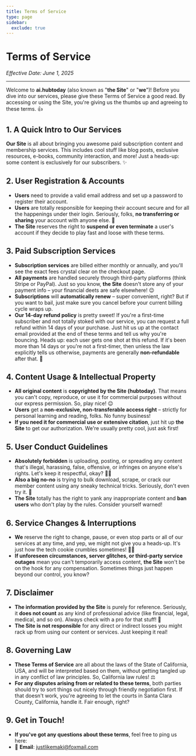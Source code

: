 ```yaml
---
title: Terms of Service
type: page
sidebar:
  exclude: true
---
```

# Terms of Service

*Effective Date: June 1, 2025*

---

Welcome to **ai.hubtoday** (also known as "**the Site**" or "**we**")! Before you dive into our services, please give these Terms of Service a good read. By accessing or using the Site, you're giving us the thumbs up and agreeing to these terms. 👍

## 1. A Quick Intro to Our Services
**Our Site** is all about bringing you awesome paid subscription content and membership services. This includes cool stuff like blog posts, exclusive resources, e-books, community interaction, and more! Just a heads-up: some content is exclusively for our subscribers. ✨

## 2. User Registration & Accounts
- **Users** need to provide a valid email address and set up a password to register their account.
- **Users** are totally responsible for keeping their account secure and for all the happenings under their login. Seriously, folks, **no transferring or sharing** your account with anyone else. 🚫
- **The Site** reserves the right to **suspend or even terminate** a user's account if they decide to play fast and loose with these terms.

## 3. Paid Subscription Services
- **Subscription services** are billed either monthly or annually, and you'll see the exact fees crystal clear on the checkout page.
- **All payments** are handled securely through third-party platforms (think Stripe or PayPal). Just so you know, **the Site** doesn't store any of your payment info – your financial deets are safe elsewhere! 😉
- **Subscriptions** will **automatically renew** – super convenient, right? But if you want to bail, just make sure you cancel before your current billing cycle wraps up.
- **Our 14-day refund policy** is pretty sweet! If you're a first-time subscriber and not totally stoked with our service, you can request a full refund within 14 days of your purchase. Just hit us up at the contact email provided at the end of these terms and tell us why you're bouncing. Heads up: each user gets one shot at this refund. If it's been more than 14 days or you're not a first-timer, then unless the law explicitly tells us otherwise, payments are generally **non-refundable** after that. 💸

## 4. Content Usage & Intellectual Property
- **All original content** is **copyrighted by the Site (hubtoday)**. That means you can't copy, reproduce, or use it for commercial purposes without our express permission. So, play nice! 😉
- **Users** get a **non-exclusive, non-transferable access right** – strictly for personal learning and reading, folks. No funny business!
- **If you need it for commercial use or extensive citation**, just hit up **the Site** to get our authorization. We're usually pretty cool, just ask first!

## 5. User Conduct Guidelines
- **Absolutely forbidden** is uploading, posting, or spreading any content that's illegal, harassing, false, offensive, or infringes on anyone else's rights. Let's keep it respectful, okay? 🙅‍♀️
- **Also a big no-no** is trying to bulk download, scrape, or crack our member content using any sneaky technical tricks. Seriously, don't even try it. 🛑
- **The Site** totally has the right to yank any inappropriate content and **ban users** who don't play by the rules. Consider yourself warned!

## 6. Service Changes & Interruptions
- **We** reserve the right to change, pause, or even stop parts or all of our services at any time, and yep, we might not give you a heads-up. It's just how the tech cookie crumbles sometimes! 🤷‍♀️
- **If unforeseen circumstances, server glitches, or third-party service outages** mean you can't temporarily access content, **the Site** won't be on the hook for any compensation. Sometimes things just happen beyond our control, you know?

## 7. Disclaimer
- **The information provided by the Site** is purely for reference. Seriously, it **does not count** as any kind of professional advice (like financial, legal, medical, and so on). Always check with a pro for that stuff! 🧐
- **The Site** **is not responsible** for any direct or indirect losses you might rack up from using our content or services. Just keeping it real!

## 8. Governing Law
- **These Terms of Service** are all about the laws of the State of California, USA, and will be interpreted based on them, without getting tangled up in any conflict of law principles. So, California law rules! ⚖️
- **For any disputes arising from or related to these terms**, both parties should try to sort things out nicely through friendly negotiation first. If that doesn't work, you're agreeing to let the courts in Santa Clara County, California, handle it. Fair enough, right?

## 9. Get in Touch!
- **If you've got any questions about these terms**, feel free to ping us here:
- 📧 **Email**: [justlikemaki@foxmail.com](mailto:justlikemaki@foxmail.com)